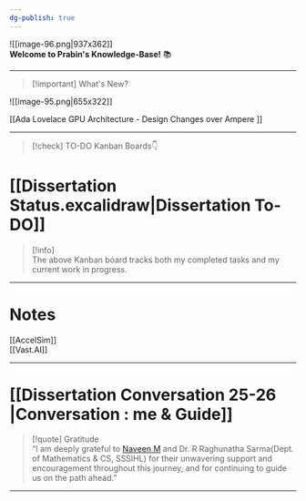 ```yaml
---
dg-publish: true
---
```


![[image-96.png|937x362]]  
**Welcome to Prabin's Knowledge-Base!** 📚

---

> [!important] What's New?

![[image-95.png|655x322]]

[[Ada Lovelace GPU Architecture - Design Changes over Ampere ]]

---

> [!check] TO-DO Kanban Boards👇

# [[Dissertation Status.excalidraw|Dissertation To-DO]]

> [!info]  
> The above Kanban board tracks both my completed tasks and my current work in progress.

---

# Notes

[[AccelSim]]  
[[Vast.AI]]

---

# [[Dissertation Conversation 25-26 |Conversation : me & Guide]]

> [!quote] Gratitude  
> “I am deeply grateful to [Naveen M](https://www.linkedin.com/in/naveenmiriyalu/) and Dr. R Raghunatha Sarma(Dept. of Mathematics & CS, SSSIHL) for their unwavering support and encouragement throughout this journey, and for continuing to guide us on the path ahead.”

---
